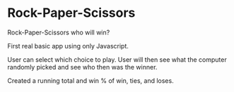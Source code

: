 # Rock-Paper-Scissors
Rock-Paper-Scissors who will win?

First real basic app using only Javascript.

User can select which choice to play.
User will then see what the computer randomly picked and see who then was the winner.

Created a running total and win % of win, ties, and loses.
